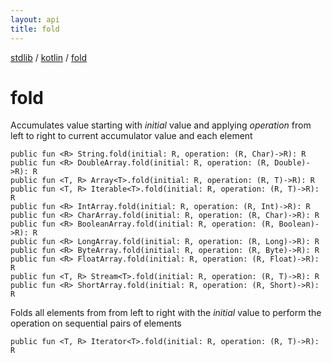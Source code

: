 ```yaml
---
layout: api
title: fold
---
```

[stdlib](../index.md) / [kotlin](index.md) / [fold](fold.md)

# fold
Accumulates value starting with *initial* value and applying *operation* from left to right to current accumulator value and each element
```
public fun <R> String.fold(initial: R, operation: (R, Char)->R): R
public fun <R> DoubleArray.fold(initial: R, operation: (R, Double)->R): R
public fun <T, R> Array<T>.fold(initial: R, operation: (R, T)->R): R
public fun <T, R> Iterable<T>.fold(initial: R, operation: (R, T)->R): R
public fun <R> IntArray.fold(initial: R, operation: (R, Int)->R): R
public fun <R> CharArray.fold(initial: R, operation: (R, Char)->R): R
public fun <R> BooleanArray.fold(initial: R, operation: (R, Boolean)->R): R
public fun <R> LongArray.fold(initial: R, operation: (R, Long)->R): R
public fun <R> ByteArray.fold(initial: R, operation: (R, Byte)->R): R
public fun <R> FloatArray.fold(initial: R, operation: (R, Float)->R): R
public fun <T, R> Stream<T>.fold(initial: R, operation: (R, T)->R): R
public fun <R> ShortArray.fold(initial: R, operation: (R, Short)->R): R
```
Folds all elements from from left to right with the *initial* value to perform the operation on sequential pairs of elements
```
public fun <T, R> Iterator<T>.fold(initial: R, operation: (R, T)->R): R
```
